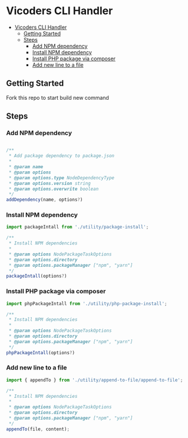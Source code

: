 # Vicoders CLI Handler

- [Vicoders CLI Handler](#vicoders-cli-handler)
  - [Getting Started](#getting-started)
  - [Steps](#steps)
    - [Add NPM dependency](#add-npm-dependency)
    - [Install NPM dependency](#install-npm-dependency)
    - [Install PHP package via composer](#install-php-package-via-composer)
    - [Add new line to a file](#add-new-line-to-a-file)

## Getting Started

Fork this repo to start build new command

## Steps

### Add NPM dependency

```javascript

/**
 * Add package dependency to package.json
 *
 * @param name
 * @param options
 * @param options.type NodeDependencyType
 * @param options.version string
 * @param options.overwrite boolean
 */
addDependency(name, options?)
```

### Install NPM dependency

```javascript
import packageIntall from './utility/package-install';

/**
 * Install NPM dependencies
 *
 * @param options NodePackageTaskOptions
 * @param options.directory
 * @param options.packageManager ["npm", "yarn"]
 */
packageIntall(options?)
```

### Install PHP package via composer

```javascript
import phpPackageIntall from './utility/php-package-install';

/**
 * Install NPM dependencies
 *
 * @param options NodePackageTaskOptions
 * @param options.directory
 * @param options.packageManager ["npm", "yarn"]
 */
phpPackageIntall(options?)
```


### Add new line to a file

```javascript
import { appendTo } from './utility/append-to-file/append-to-file';

/**
 * Install NPM dependencies
 *
 * @param options NodePackageTaskOptions
 * @param options.directory
 * @param options.packageManager ["npm", "yarn"]
 */
appendTo(file, content);
```


